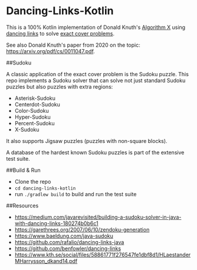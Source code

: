 # Dancing-Links-Kotlin

This is a 100% Kotlin implementation of Donald Knuth's [Algorithm X](https://en.wikipedia.org/wiki/Knuth%27s_Algorithm_X) using [dancing links](https://en.wikipedia.org/wiki/Dancing_Links) to solve [exact cover problems](https://en.wikipedia.org/wiki/Exact_cover).

See also Donald Knuth's paper from 2020 on the topic: https://arxiv.org/pdf/cs/0011047.pdf.

##Sudoku

A classic application of the exact cover problem is the Sudoku puzzle.
This repo implements a Sudoku solver that can solve not just standard Sudoku puzzles but also puzzles with extra regions:
- Asterisk-Sudoku
- Centerdot-Sudoku
- Color-Sudoku
- Hyper-Sudoku
- Percent-Sudoku
- X-Sudoku
 
It also supports Jigsaw puzzles (puzzles with non-square blocks).

A database of the hardest known Sudoku puzzles is part of the extensive test suite. 

##Build & Run
- Clone the repo
- `cd dancing-links-kotlin`
- run `./gradlew build` to build and run the test suite

##Resources

- https://medium.com/javarevisited/building-a-sudoku-solver-in-java-with-dancing-links-180274b0b6c1
- https://garethrees.org/2007/06/10/zendoku-generation
- https://www.baeldung.com/java-sudoku
- https://github.com/rafalio/dancing-links-java
- https://github.com/benfowler/dancing-links
- https://www.kth.se/social/files/58861771f276547fe1dbf8d1/HLaestanderMHarrysson_dkand14.pdf

